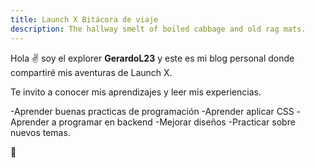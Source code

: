 ```yaml
---
title: Launch X Bitácora de viaje
description: The hallway smelt of boiled cabbage and old rag mats.
---
```


Hola ✌️  soy el explorer **GerardoL23** y este es mi blog personal donde compartiré mis aventuras de Launch X.

Te invito a conocer mis aprendizajes y leer mis experiencias.

-Aprender buenas practicas de programación
-Aprender aplicar CSS
-Aprender a programar en backend
-Mejorar diseños
-Practicar sobre nuevos temas.

🚀
